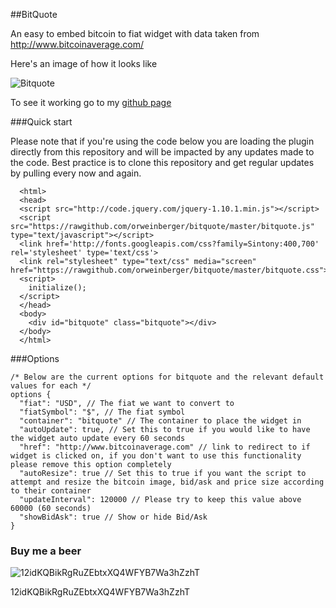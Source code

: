 ##BitQuote

An easy to embed bitcoin to fiat widget with data taken from http://www.bitcoinaverage.com/

Here's an image of how it looks like

![Bitquote](http://i.imgur.com/jPtDLCY.png)

To see it working go to my [github page](http://orweinberger.github.io/bitquote/)

###Quick start

Please note that if you're using the code below you are loading the plugin directly from this repository and will be impacted by any updates made to the code.
Best practice is to clone this repository and get regular updates by pulling every now and again.

```
  <html>
  <head>
  <script src="http://code.jquery.com/jquery-1.10.1.min.js"></script>
  <script src="https://rawgithub.com/orweinberger/bitquote/master/bitquote.js" type="text/javascript"></script>
  <link href='http://fonts.googleapis.com/css?family=Sintony:400,700' rel='stylesheet' type='text/css'>
  <link rel="stylesheet" type="text/css" media="screen" href="https://rawgithub.com/orweinberger/bitquote/master/bitquote.css">
  <script>
    initialize();
  </script>
  </head>
  <body>
    <div id="bitquote" class="bitquote"></div>
  </body>
  </html>
```

###Options

```
/* Below are the current options for bitquote and the relevant default values for each */
options {
  "fiat": "USD", // The fiat we want to convert to
  "fiatSymbol": "$", // The fiat symbol
  "container": "bitquote" // The container to place the widget in
  "autoUpdate": true, // Set this to true if you would like to have the widget auto update every 60 seconds
  "href": "http://www.bitcoinaverage.com" // link to redirect to if widget is clicked on, if you don't want to use this functionality please remove this option completely
  "autoResize": true // Set this to true if you want the script to attempt and resize the bitcoin image, bid/ask and price size according to their container
  "updateInterval": 120000 // Please try to keep this value above 60000 (60 seconds)
  "showBidAsk": true // Show or hide Bid/Ask
}
```

### Buy me a beer

![12idKQBikRgRuZEbtxXQ4WFYB7Wa3hZzhT](http://i.imgur.com/HHQkm9t.png)

12idKQBikRgRuZEbtxXQ4WFYB7Wa3hZzhT
